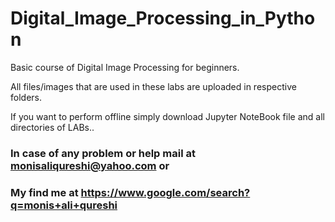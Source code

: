 # Digital_Image_Processing_in_Python
Basic course of Digital Image Processing for beginners. 

All files/images that are used in these labs are uploaded in respective folders.

If you want to perform offline simply download Jupyter NoteBook file and all directories of LABs..


### In case of any problem or help mail at monisaliqureshi@yahoo.com or 

### My find me at https://www.google.com/search?q=monis+ali+qureshi
